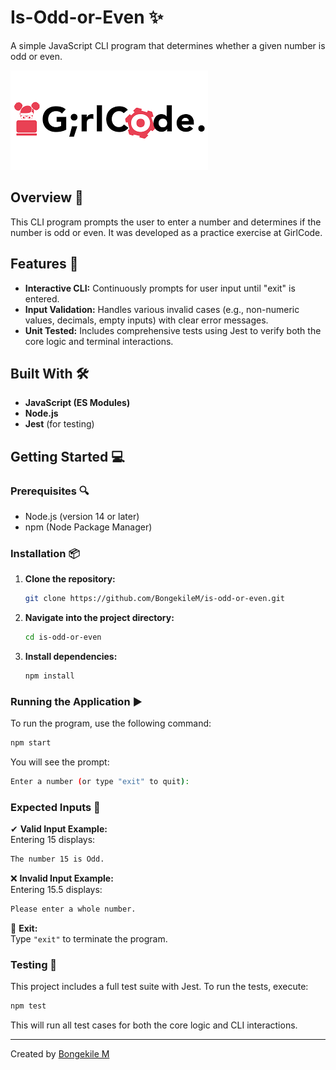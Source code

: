 # Is-Odd-or-Even ✨
A simple JavaScript CLI program that determines whether a given number is odd or even.

![GirlCode logo](girlcode.png "Logo")

## Overview 🚀
This CLI program prompts the user to enter a number and determines if the number is odd or even. It was developed as a practice exercise at GirlCode.

## Features 🌟
- **Interactive CLI:** Continuously prompts for user input until "exit" is entered.
- **Input Validation:** Handles various invalid cases (e.g., non-numeric values, decimals, empty inputs) with clear error messages.
- **Unit Tested:** Includes comprehensive tests using Jest to verify both the core logic and terminal interactions.

## Built With 🛠️
- **JavaScript (ES Modules)**
- **Node.js**
- **Jest** (for testing)

## Getting Started 💻

### Prerequisites 🔍
- Node.js (version 14 or later)
- npm (Node Package Manager)

### Installation 📦
1. **Clone the repository:**
    ```bash
    git clone https://github.com/BongekileM/is-odd-or-even.git
2. **Navigate into the project directory:**
    ```bash
    cd is-odd-or-even
3. **Install dependencies:**
    ```bash
    npm install

### Running the Application ▶️
To run the program, use the following command:
```bash
npm start
```
You will see the prompt:
```bash
Enter a number (or type "exit" to quit):
```
### Expected Inputs 📌

✔ **Valid Input Example:**  
Entering 15 displays: 
```bash
The number 15 is Odd.
```

❌ **Invalid Input Example:**  
Entering 15.5 displays:
```bash
Please enter a whole number.
```
🚪 **Exit:**  
Type `"exit"` to terminate the program. 

### Testing 🧪
This project includes a full test suite with Jest. To run the tests, execute:
```bash
npm test
```
This will run all test cases for both the core logic and CLI interactions.

---
Created by [Bongekile M](https://github.com/BongekileM)



